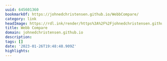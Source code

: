```yaml
---
uuid: 645601360
bookmarkOf: https://johnedchristensen.github.io/WebbCompare/
category: link
headImage: https://rdl.ink/render/https%3A%2F%2Fjohnedchristensen.github.io%2FWebbCompare%2F
title: Webb Compare
domain: johnedchristensen.github.io
description:
tags: []
date: '2023-01-26T19:48:48.909Z'
highlights:
---
```



